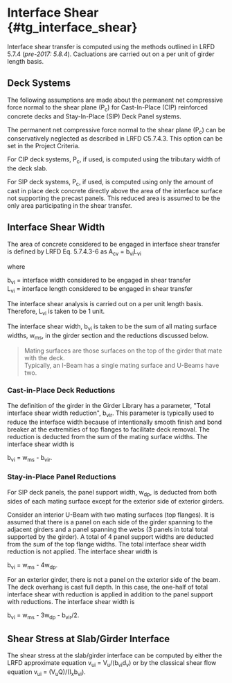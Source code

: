 Interface Shear {#tg_interface_shear}
======================================
Interface shear transfer is computed using the methods outlined in LRFD 5.7.4 (*pre-2017: 5.8.4*). Cacluations are carried out on a per unit of girder length basis.

## Deck Systems
The following assumptions are made about the permanent net compressive force normal to the shear plane (P<sub>c</sub>) for Cast-In-Place (CIP) reinforced concrete decks and Stay-In-Place (SIP) Deck Panel systems.

The permanent net compressive force normal to the shear plane (P<sub>c</sub>) can be conservatively neglected as described in LRFD C5.7.4.3. This option can be set in the Project Criteria.

For CIP deck systems, P<sub>c</sub>, if used, is computed using the tributary width of the deck slab. 

For SIP deck systems, P<sub>c</sub>, if used, is computed using only the amount of cast in place deck concrete directly above the area of the interface surface not supporting the precast panels. This reduced area is assumed to be the only area participating in the shear transfer.   

## Interface Shear Width
The area of concrete considered to be engaged in interface shear transfer is defined by LRFD Eq. 5.7.4.3-6 as A<sub>cv</sub> = b<sub>vi</sub>L<sub>vi</sub> 

where

b<sub>vi</sub> = interface width considered to be engaged in shear transfer  
L<sub>vi</sub> = interface length considered to be engaged in shear transfer  

The interface shear analysis is carried out on a per unit length basis. Therefore, L<sub>vi</sub> is taken to be 1 unit. 

The interface shear width, b<sub>vi</sub> is taken to be the sum of all mating surface widths, w<sub>ms</sub>, in the girder section and the reductions discussed below. 

> Mating surfaces are those surfaces on the top of the girder that mate with the deck.  
> Typically, an I-Beam has a single mating surface and U-Beams have two. 

### Cast-in-Place Deck Reductions
The definition of the girder in the Girder Library has a parameter, "Total interface shear width reduction", b<sub>vir</sub>. This parameter is typically used to reduce the interface width because of intentionally smooth finish and bond breaker at the extremities of top flanges to facilitate deck removal. The reduction is deducted from the sum of the mating surface widths. The interface shear width is

b<sub>vi</sub> = w<sub>ms</sub> - b<sub>vir</sub>.

### Stay-in-Place Panel Reductions
For SIP deck panels, the panel support width, w<sub>dp</sub>, is deducted from both sides of each mating surface except for the exterior side of exterior girders. 

Consider an interior U-Beam with two mating surfaces (top flanges). It is assumed that there is a panel on each side of the girder spanning to the adjacent girders and a panel spanning the webs (3 panels in total total supported by the girder). A total of 4 panel support widths are deducted from the sum of the top flange widths. The total interface shear width reduction is not applied. The interface shear width is  

b<sub>vi</sub> = w<sub>ms</sub> - 4w<sub>dp</sub>.

For an exterior girder, there is not a panel on the exterior side of the beam. The deck overhang is cast full depth. In this case, the one-half of total interface shear with reduction is applied in addition to the panel support with reductions. The interface shear width is  

b<sub>vi</sub> = w<sub>ms</sub> - 3w<sub>dp</sub> - b<sub>vir</sub>/2.

## Shear Stress at Slab/Girder Interface
The shear stress at the slab/girder interface can be computed by either the LRFD approximate equation v<sub>ui</sub> = V<sub>u</sub>/(b<sub>vi</sub>d<sub>v</sub>) or by the classical shear flow equation v<sub>ui</sub> = (V<sub>u</sub>Q)/(I<sub>x</sub>b<sub>vi</sub>).

